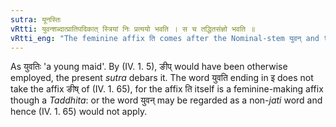 ```yaml
---
sutra: यूनस्तिः
vRtti: युवन्शब्दात्प्रातिपदिकात् स्त्रियां निः प्रत्ययो भवति । स च तद्धितसंज्ञो भवति ॥
vRtti_eng: "The feminine affix ति comes after the Nominal-stem युवन् and this affix gets the name of _Taddhita_."
---
```

As युवतिः 'a young maid'. By (IV. 1. 5), ङीप् would have been otherwise employed, the present _sutra_ debars it. The word युवति ending in इ does not take the affix ङीष् of (IV. 1. 65), for the affix ति itself is a feminine-making affix though a _Taddhita_: or the word युवन् may be regarded as a non-_jati_ word and hence (IV. 1. 65) would not apply.

